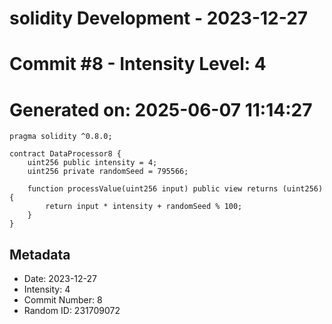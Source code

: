 ﻿# solidity Development - 2023-12-27
# Commit #8 - Intensity Level: 4
# Generated on: 2025-06-07 11:14:27
```solidity
pragma solidity ^0.8.0;

contract DataProcessor8 {
    uint256 public intensity = 4;
    uint256 private randomSeed = 795566;

    function processValue(uint256 input) public view returns (uint256) {
        return input * intensity + randomSeed % 100;
    }
}
```
## Metadata
- Date: 2023-12-27
- Intensity: 4
- Commit Number: 8
- Random ID: 231709072
